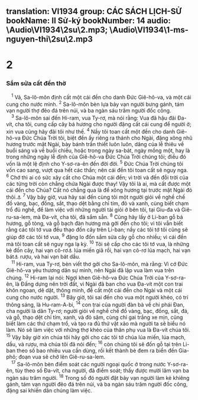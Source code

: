 translation: VI1934
group: CÁC SÁCH LỊCH-SỬ
bookName: II Sử-ký 
bookNumber: 14
audio: \Audio\VI1934\2su\2.mp3; \Audio\VI1934\1-ms-nguyen-thi\2su\2.mp3
-------

<div class="title"><h1>2</h1><h3>Sắm sửa cất đền thờ</h3></div>
<span class="verse 2su_2_1"> <sup>1</sup> Vả, Sa-lô-môn định cất một cái đền cho danh Đức Giê-hô-va, và một cái cung cho nước mình. </span>
<span class="verse 2su_2_2"><sup>2</sup> Sa-lô-môn bèn lựa bảy vạn người bưng gánh, tám vạn người thợ đẽo đá trên núi, và ba ngàn sáu trăm người đốc công. <br/></span>
<span class="verse 2su_2_3"> <sup>3</sup> Sa-lô-môn sai đến Hi-ram, vua Ty-rơ, mà nói rằng: Vua đã hậu đãi Đa-vít, cha tôi, cung cấp cây bá hương cho người đặng cất cái cung để người ở; xin vua cũng hãy đãi tôi như thế. </span>
<span class="verse 2su_2_4"><sup>4</sup> Nầy tôi toan cất một đền cho danh Giê-hô-va Đức Chúa Trời tôi, biệt đền ấy riêng ra thánh cho Ngài, đặng xông nhũ hương trước mặt Ngài, bày bánh trần thiết luôn luôn, dâng của lễ thiêu về buổi sáng và về buổi chiều, hoặc trong ngày sa-bát, ngày mồng một, hay là trong những ngày lễ định của Giê-hô-va Đức Chúa Trời chúng tôi; điều đó vốn là một lệ định cho Y-sơ-ra-ên đến đời đời. </span>
<span class="verse 2su_2_5"><sup>5</sup> Đức Chúa Trời chúng tôi vốn cao sang, vượt qua hết các thần; nên cái đền tôi toan cất sẽ nguy nga. </span>
<span class="verse 2su_2_6"><sup>6</sup> Chớ thì ai có sức xây cất cho Chúa một cái đền; vì trời và đến đỗi trời của các từng trời còn chẳng chứa Ngài được thay! Vậy tôi là ai, mà cất được một cái đền cho Chúa? Cất nó chẳng qua là để xông hương tại trước mặt Ngài đó thôi.<a data-toggle="tooltip" data-placement="bottom" title="1Vua 8:27; 2Su 6:18">⚓</a></span>
<span class="verse 2su_2_7"><sup>7</sup> Vậy bây giờ, vua hãy sai đến cùng tôi một người giỏi về nghề chế đồ vàng, bạc, đồng, sắt, thạo dệt bằng chỉ tím, đỏ và xanh, cùng biết chạm trổ đủ nghề, để làm việc với những người tài giỏi ở bên tôi, tại Giu-đa và Giê-ru-sa-lem, mà Đa-vít, cha tôi, đã sắm sẵn. </span>
<span class="verse 2su_2_8"><sup>8</sup> Cũng hãy lấy ở Li-ban gỗ bá hương, gỗ tòng, và gỗ bạch đàn hương mà gởi đến cho tôi; vì tôi vẫn biết rằng các tôi tớ vua đều thạo đốn cây trên Li-ban; nầy các tôi tớ tôi cũng sẽ giúp đỡ các tôi tớ vua, </span>
<span class="verse 2su_2_9"><sup>9</sup> đặng lo đốn sắm sửa cây gỗ cho nhiều; vì cái đền mà tôi toan cất sẽ nguy nga lạ kỳ. </span>
<span class="verse 2su_2_10"><sup>10</sup> Tôi sẽ cấp cho các tôi tớ vua, là những kẻ đốn cây, hai vạn cô-rơ<a data-toggle="tooltip" data-placement="bottom" title="Một cô-rơ khoảng 240 lít">⚓</a> lúa miến giã rồi, hai vạn cô-rơ lúa mạch, hai vạn bát<a data-toggle="tooltip" data-placement="bottom" title="Một bát, cũng gọi là ê-pha, khoảng 24 lít">⚓</a> rượu, và hai vạn bát dầu. <br/></span>
<span class="verse 2su_2_11"> <sup>11</sup> Hi-ram, vua Ty-rơ, bèn viết thơ gởi cho Sa-lô-môn, mà rằng: Vì cớ Đức Giê-hô-va yêu thương dân sự mình, nên Ngài đã lập vua làm vua trên chúng. </span>
<span class="verse 2su_2_12"><sup>12</sup> Hi-ram lại nói: Ngợi khen Giê-hô-va Đức Chúa Trời của Y-sơ-ra-ên, là Đấng dựng nên trời đất, vì Ngài đã ban cho vua Đa-vít một con trai khôn ngoan, dẽ dặt, thông minh, để cất một cái đền cho Ngài và một cái cung cho nước người. </span>
<span class="verse 2su_2_13"><sup>13</sup> Bây giờ, tôi sai đến cho vua một người khéo, có trí thông sáng, là Hu-ram-A-bi, </span>
<span class="verse 2su_2_14"><sup>14</sup> con trai của người đàn bà về chi phái Đan, cha người là dân Ty-rơ; người giỏi về nghề chế đồ vàng, bạc, đồng, sắt, đá, và gỗ, thạo dệt chỉ tím, xanh, và đỏ sậm, cùng chỉ gai trắng xe mịn, cũng biết làm các thứ chạm trổ, và tạo ra đủ thứ vật xảo mà người ta sẽ biểu nó làm. Nó sẽ làm việc với những thợ khéo của thân phụ vua là Đa-vít chúa tôi. </span>
<span class="verse 2su_2_15"><sup>15</sup> Vậy bây giờ xin chúa tôi hãy gởi cho các tôi tớ chúa lúa miến, lúa mạch, dầu, và rượu, mà chúa tôi đã nói đến; </span>
<span class="verse 2su_2_16"><sup>16</sup> còn chúng tôi sẽ đốn gỗ tại trên Li-ban theo số bao nhiêu vua cần dùng, rồi kết thành bè đem ra biển đến Gia-phô; đoạn vua sẽ chở lên Giê-ru-sa-lem. <br/></span>
<span class="verse 2su_2_17"> <sup>17</sup> Sa-lô-môn bèn điểm soát các người ngoại quốc ở trong nước Y-sơ-ra-ên, tùy theo số Đa-vít, cha người, đã điểm soát; thấy được mười lăm vạn ba ngàn sáu trăm người. </span>
<span class="verse 2su_2_18"><sup>18</sup> Trong số đó người đặt bảy vạn người làm kẻ khiêng gánh, tám vạn người đẽo đá trên núi, và ba ngàn sáu trăm người đốc công, đặng sai khiến dân chúng làm việc. <br/></span>
